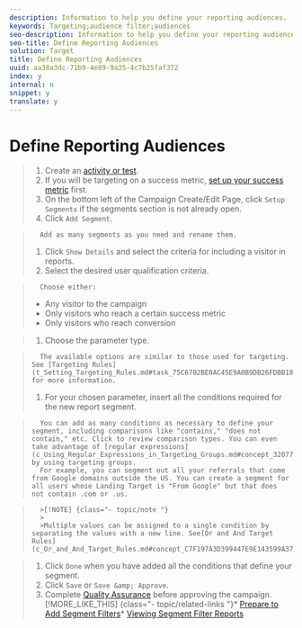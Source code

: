 ```yaml
---
description: Information to help you define your reporting audiences.
keywords: Targeting;audience filter;audiences
seo-description: Information to help you define your reporting audiences.
seo-title: Define Reporting Audiences
solution: Target
title: Define Reporting Audiences
uuid: aa38a3dc-71b9-4e89-9a35-4c7b25faf372
index: y
internal: n
snippet: y
translate: y
---
```


# Define Reporting Audiences


>1. Create an [activity or test](c_activities.md#concept_D317A95A1AB54674BA7AB65C7985BA03).
>1. If you will be targeting on a success metric, [set up your success metric](r_success_metrics.md#reference_D011575C85DA48E989A244593D9B9924) first.
>1. On the bottom left of the Campaign Create/Edit Page, click `Setup Segments` if the segments section is not already open.
>1. Click `Add Segment`.

>       Add as many segments as you need and rename them.
>1. Click `Show Details` and select the criteria for including a visitor in reports.
>1. Select the desired user qualification criteria.

>       Choose either:
>    
>    * Any visitor to the campaign
>    * Only visitors who reach a certain success metric
>    * Only visitors who reach conversion

>1. Choose the parameter type.

>       The available options are similar to those used for targeting. See [Targeting Rules](t_Setting_Targeting_Rules.md#task_75C6702BE0AC45E9A0B9DB26FDBB18B2) for more information. 
>1. For your chosen parameter, insert all the conditions required for the new report segment.

>       You can add as many conditions as necessary to define your segment, including comparisons like "contains," "does not contain," etc. Click to review comparison types. You can even take advantage of [regular expressions](c_Using_Regular_Expressions_in_Targeting_Groups.md#concept_320777558B7F45C5AEC2D548BA2E380D) by using targeting groups. 
>       For example, you can segment out all your referrals that come from Google domains outside the US. You can create a segment for all users whose Landing Target is "From Google" but that does not contain .com or .us.

>       >[!NOTE] {class="- topic/note "}
>       >
>       >Multiple values can be assigned to a single condition by separating the values with a new line. See[Or and And Target Rules](c_Or_and_And_Target_Rules.md#concept_C7F197A3D399447E9E143599A3715099). 

>1. Click `Done` when you have added all the conditions that define your segment.
>1. Click `Save` or `Save &amp; Approve`.
>1. Complete [Quality Assurance](c_Campaign_Quality_Assurance.md#concept_B645EA1BB55149E4AB8328F9943AC86A) before approving the campaign.
>[!MORE_LIKE_THIS] {class="- topic/related-links "}* [Prepare to Add Segment Filters](t_Preparing_to_Add_Segment_Filters.md#task_9145D08EFA694862AC115E7AEA1941E8)* [Viewing Segment Filter Reports](t_Viewing_Segment_Filter_Reports.md#task_F701BEC5609247F38E109B1A5EE7D7F9)
